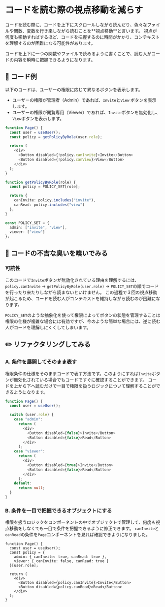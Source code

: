 # コードを読む際の視点移動を減らす

<div style="margin-top: 16px">
<Badge type="info" text="可読性" />
</div>
コードを読む際に、コードを上下にスクロールしながら読んだり、色々なファイルや関数、変数を行き来しながら読むことを**視点移動**と言います。
視点が何度も移動すればするほど、コードを把握するのに時間がかかり、コンテキストを理解するのが困難になる可能性があります。

コードを上下に一つの関数やファイルで読めるように書くことで、読む人がコードの内容を瞬時に把握できるようになります。

## 📝 コード例

以下のコードは、ユーザーの権限に応じて異なるボタンを表示します。

- ユーザーの権限が管理者（Admin）であれば、`Invite`と`View` ボタンを表示します。
- ユーザーの権限が閲覧専用（Viewer）であれば、`Invite`ボタンを無効化し、`View`ボタンを表示します。

```typescript
function Page() {
  const user = useUser();
  const policy = getPolicyByRole(user.role);

  return (
    <div>
      <Button disabled={!policy.canInvite}>Invite</Button>
      <Button disabled={!policy.canView}>View</Button>
    </div>
  );
}

function getPolicyByRole(role) {
  const policy = POLICY_SET[role];

  return {
    canInvite: policy.includes("invite"),
    canRead: policy.includes("view")
  };
}

const POLICY_SET = {
  admin: ["invite", "view"],
  viewer: ["view"]
};
```

## 👃 コードの不吉な臭いを嗅いでみる

### 可読性

このコードで`Invite`ボタンが無効化されている理由を理解するには、`policy.canInvite` → `getPolicyByRole(user.role)` → `POLICY_SET`の順でコードを行ったり来たりしながら読まないといけません。
この過程で３回の視点移動が起こるため、コードを読む人がコンテキストを維持しながら読むのが困難になります。

`POLICY_SET`のような抽象化を使って権限によってボタンの状態を管理することは権限の仕様が複雑な場合には有効ですが、今のような簡単な場合には、逆に読む人がコードを理解しにくくしてしまいます。

## ✏️ リファクタリングしてみる

### A. 条件を展開してそのまま表す

権限条件の仕様をそのままコードで表す方法です。このようにすれば`Invite`ボタンが無効化されている場合でもコードですぐに確認することができます。
コードを上から下へ読むだけで一目で権限を扱うロジックについて理解することができるようになります。

```typescript
function Page() {
  const user = useUser();

  switch (user.role) {
    case "admin":
      return (
        <div>
          <Button disabled={false}>Invite</Button>
          <Button disabled={false}>Read</Button>
        </div>
      );
    case "viewer":
      return (
        <div>
          <Button disabled={true}>Invite</Button>
          <Button disabled={false}>Read</Button>
        </div>
      );
    default:
      return null;
  }
}
```

### B. 条件を一目で把握できるオブジェクトにする

権限を扱うロジックをコンポーネントの中でオブジェクトで管理して、何度も視点移動をしなくても一目で条件を把握できるように修正できます。
`canInvite`と`canRead`の条件を`Page`コンポーネントを見れば確認できようになりました。

```tsx
function Page() {
  const user = useUser();
  const policy = {
    admin: { canInvite: true, canRead: true },
    viewer: { canInvite: false, canRead: true }
  }[user.role];

  return (
    <div>
      <Button disabled={policy.canInvite}>Invite</Button>
      <Button disabled={policy.canRead}>Read</Button>
    </div>
  );
}
```
